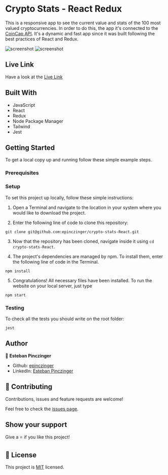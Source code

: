 # Crypto Stats - React Redux

This is a responsive app to see the current value and stats of the 100 most valued cryptocurrencies. In order to do this, the app it's connected to the [CoinCap API](https://docs.coincap.io/). 
It's a dynamic and fast app since it was built following the best practices of React and Redux.

![screenshot](https://imgur.com/FJxlRYX.gif)
![screenshot](https://imgur.com/yoEm3v7.gif)

## Live Link

Have a look at the [Live Link](https://crypto-stats.netlify.app/)

## Built With

- JavaScript
- React
- Redux
- Node Package Manager
- Tailwind
- Jest

## Getting Started

To get a local copy up and running follow these simple example steps.

### Prerequisites

### Setup

To set this project up locally, follow these simple instructions:

1. Open a Terminal and navigate to the location in your system where you would like to download the project. 

2. Enter the following line of code to clone this repository:

`git clone git@github.com:epinczinger/crypto-stats-React.git`

3. Now that the repository has been cloned, navigate inside it using `cd crypto-stats-React`.

4. The project's dependencies are managed by npm. To install them, enter the following line of code in the Terminal.

`npm install`

5. Congratulations! All necessary files have been installed. To run the website on your local server, just type 

`npm start`

### Testing

To check all the tests you should write on the root folder:

`jest`

## Author

👤 **Esteban Pinczinger**

- Github: [epinczinger](https://github.com/epinczinger)
- LinkedIn: [Esteban Pinczinger](https://www.linkedin.com/in/esteban-pinczinger)

## 🤝 Contributing

Contributions, issues and feature requests are welcome!

Feel free to check the [issues page](https://github.com/epinczinger/crypto-stats-React/issues).

## Show your support

Give a ⭐️ if you like this project!

## 📝 License

This project is [MIT](https://opensource.org/licenses/MIT) licensed.